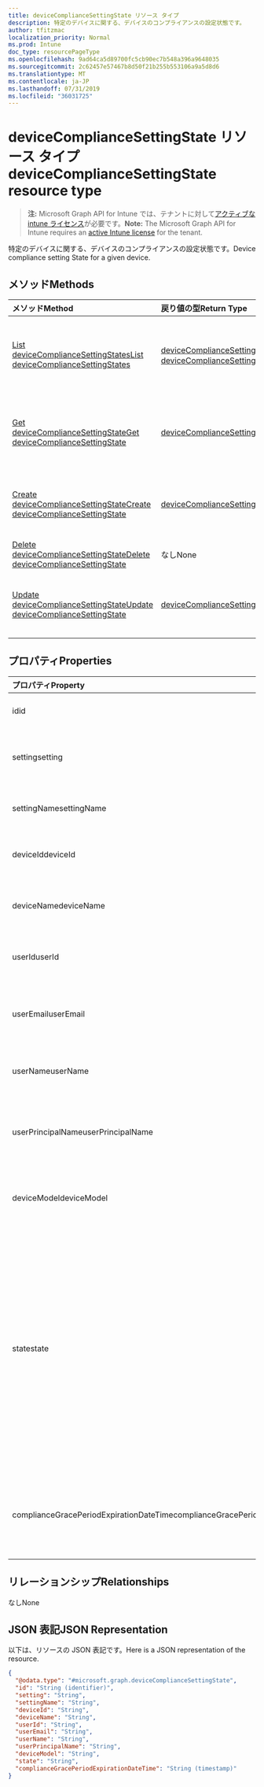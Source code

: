 ```yaml
---
title: deviceComplianceSettingState リソース タイプ
description: 特定のデバイスに関する、デバイスのコンプライアンスの設定状態です。
author: tfitzmac
localization_priority: Normal
ms.prod: Intune
doc_type: resourcePageType
ms.openlocfilehash: 9ad64ca5d89700fc5cb90ec7b548a396a9648035
ms.sourcegitcommit: 2c62457e57467b8d50f21b255b553106a9a5d8d6
ms.translationtype: MT
ms.contentlocale: ja-JP
ms.lasthandoff: 07/31/2019
ms.locfileid: "36031725"
---
```

# <a name="devicecompliancesettingstate-resource-type"></a><span data-ttu-id="bca04-103">deviceComplianceSettingState リソース タイプ</span><span class="sxs-lookup"><span data-stu-id="bca04-103">deviceComplianceSettingState resource type</span></span>

> <span data-ttu-id="bca04-104">**注:** Microsoft Graph API for Intune では、テナントに対して[アクティブな intune ライセンス](https://go.microsoft.com/fwlink/?linkid=839381)が必要です。</span><span class="sxs-lookup"><span data-stu-id="bca04-104">**Note:** The Microsoft Graph API for Intune requires an [active Intune license](https://go.microsoft.com/fwlink/?linkid=839381) for the tenant.</span></span>

<span data-ttu-id="bca04-105">特定のデバイスに関する、デバイスのコンプライアンスの設定状態です。</span><span class="sxs-lookup"><span data-stu-id="bca04-105">Device compliance setting State for a given device.</span></span>

## <a name="methods"></a><span data-ttu-id="bca04-106">メソッド</span><span class="sxs-lookup"><span data-stu-id="bca04-106">Methods</span></span>
|<span data-ttu-id="bca04-107">メソッド</span><span class="sxs-lookup"><span data-stu-id="bca04-107">Method</span></span>|<span data-ttu-id="bca04-108">戻り値の型</span><span class="sxs-lookup"><span data-stu-id="bca04-108">Return Type</span></span>|<span data-ttu-id="bca04-109">説明</span><span class="sxs-lookup"><span data-stu-id="bca04-109">Description</span></span>|
|:---|:---|:---|
|[<span data-ttu-id="bca04-110">List deviceComplianceSettingStates</span><span class="sxs-lookup"><span data-stu-id="bca04-110">List deviceComplianceSettingStates</span></span>](../api/intune-deviceconfig-devicecompliancesettingstate-list.md)|<span data-ttu-id="bca04-111">[deviceComplianceSettingState](../resources/intune-deviceconfig-devicecompliancesettingstate.md) コレクション</span><span class="sxs-lookup"><span data-stu-id="bca04-111">[deviceComplianceSettingState](../resources/intune-deviceconfig-devicecompliancesettingstate.md) collection</span></span>|<span data-ttu-id="bca04-112">[deviceComplianceSettingState](../resources/intune-deviceconfig-devicecompliancesettingstate.md) オブジェクトのプロパティとリレーションシップをリストします。</span><span class="sxs-lookup"><span data-stu-id="bca04-112">List properties and relationships of the [deviceComplianceSettingState](../resources/intune-deviceconfig-devicecompliancesettingstate.md) objects.</span></span>|
|[<span data-ttu-id="bca04-113">Get deviceComplianceSettingState</span><span class="sxs-lookup"><span data-stu-id="bca04-113">Get deviceComplianceSettingState</span></span>](../api/intune-deviceconfig-devicecompliancesettingstate-get.md)|[<span data-ttu-id="bca04-114">deviceComplianceSettingState</span><span class="sxs-lookup"><span data-stu-id="bca04-114">deviceComplianceSettingState</span></span>](../resources/intune-deviceconfig-devicecompliancesettingstate.md)|<span data-ttu-id="bca04-115">[deviceComplianceSettingState](../resources/intune-deviceconfig-devicecompliancesettingstate.md) オブジェクトのプロパティとリレーションシップを読み取ります。</span><span class="sxs-lookup"><span data-stu-id="bca04-115">Read properties and relationships of the [deviceComplianceSettingState](../resources/intune-deviceconfig-devicecompliancesettingstate.md) object.</span></span>|
|[<span data-ttu-id="bca04-116">Create deviceComplianceSettingState</span><span class="sxs-lookup"><span data-stu-id="bca04-116">Create deviceComplianceSettingState</span></span>](../api/intune-deviceconfig-devicecompliancesettingstate-create.md)|[<span data-ttu-id="bca04-117">deviceComplianceSettingState</span><span class="sxs-lookup"><span data-stu-id="bca04-117">deviceComplianceSettingState</span></span>](../resources/intune-deviceconfig-devicecompliancesettingstate.md)|<span data-ttu-id="bca04-118">新しい [deviceComplianceSettingState](../resources/intune-deviceconfig-devicecompliancesettingstate.md) オブジェクトを作成します。</span><span class="sxs-lookup"><span data-stu-id="bca04-118">Create a new [deviceComplianceSettingState](../resources/intune-deviceconfig-devicecompliancesettingstate.md) object.</span></span>|
|[<span data-ttu-id="bca04-119">Delete deviceComplianceSettingState</span><span class="sxs-lookup"><span data-stu-id="bca04-119">Delete deviceComplianceSettingState</span></span>](../api/intune-deviceconfig-devicecompliancesettingstate-delete.md)|<span data-ttu-id="bca04-120">なし</span><span class="sxs-lookup"><span data-stu-id="bca04-120">None</span></span>|<span data-ttu-id="bca04-121">[deviceComplianceSettingState](../resources/intune-deviceconfig-devicecompliancesettingstate.md) を削除します。</span><span class="sxs-lookup"><span data-stu-id="bca04-121">Deletes a [deviceComplianceSettingState](../resources/intune-deviceconfig-devicecompliancesettingstate.md).</span></span>|
|[<span data-ttu-id="bca04-122">Update deviceComplianceSettingState</span><span class="sxs-lookup"><span data-stu-id="bca04-122">Update deviceComplianceSettingState</span></span>](../api/intune-deviceconfig-devicecompliancesettingstate-update.md)|[<span data-ttu-id="bca04-123">deviceComplianceSettingState</span><span class="sxs-lookup"><span data-stu-id="bca04-123">deviceComplianceSettingState</span></span>](../resources/intune-deviceconfig-devicecompliancesettingstate.md)|<span data-ttu-id="bca04-124">[deviceComplianceSettingState](../resources/intune-deviceconfig-devicecompliancesettingstate.md) オブジェクトのプロパティを更新します。</span><span class="sxs-lookup"><span data-stu-id="bca04-124">Update the properties of a [deviceComplianceSettingState](../resources/intune-deviceconfig-devicecompliancesettingstate.md) object.</span></span>|

## <a name="properties"></a><span data-ttu-id="bca04-125">プロパティ</span><span class="sxs-lookup"><span data-stu-id="bca04-125">Properties</span></span>
|<span data-ttu-id="bca04-126">プロパティ</span><span class="sxs-lookup"><span data-stu-id="bca04-126">Property</span></span>|<span data-ttu-id="bca04-127">型</span><span class="sxs-lookup"><span data-stu-id="bca04-127">Type</span></span>|<span data-ttu-id="bca04-128">説明</span><span class="sxs-lookup"><span data-stu-id="bca04-128">Description</span></span>|
|:---|:---|:---|
|<span data-ttu-id="bca04-129">id</span><span class="sxs-lookup"><span data-stu-id="bca04-129">id</span></span>|<span data-ttu-id="bca04-130">文字列</span><span class="sxs-lookup"><span data-stu-id="bca04-130">String</span></span>|<span data-ttu-id="bca04-131">エンティティのキー</span><span class="sxs-lookup"><span data-stu-id="bca04-131">Key of the entity</span></span>|
|<span data-ttu-id="bca04-132">setting</span><span class="sxs-lookup"><span data-stu-id="bca04-132">setting</span></span>|<span data-ttu-id="bca04-133">String</span><span class="sxs-lookup"><span data-stu-id="bca04-133">String</span></span>|<span data-ttu-id="bca04-134">設定のクラス名とプロパティ名。</span><span class="sxs-lookup"><span data-stu-id="bca04-134">The setting class name and property name.</span></span>|
|<span data-ttu-id="bca04-135">settingName</span><span class="sxs-lookup"><span data-stu-id="bca04-135">settingName</span></span>|<span data-ttu-id="bca04-136">String</span><span class="sxs-lookup"><span data-stu-id="bca04-136">String</span></span>|<span data-ttu-id="bca04-137">レポートされている設定名。</span><span class="sxs-lookup"><span data-stu-id="bca04-137">The Setting Name that is being reported</span></span>|
|<span data-ttu-id="bca04-138">deviceId</span><span class="sxs-lookup"><span data-stu-id="bca04-138">deviceId</span></span>|<span data-ttu-id="bca04-139">String</span><span class="sxs-lookup"><span data-stu-id="bca04-139">String</span></span>|<span data-ttu-id="bca04-140">レポートされているデバイス ID。</span><span class="sxs-lookup"><span data-stu-id="bca04-140">The Device Id that is being reported</span></span>|
|<span data-ttu-id="bca04-141">deviceName</span><span class="sxs-lookup"><span data-stu-id="bca04-141">deviceName</span></span>|<span data-ttu-id="bca04-142">String</span><span class="sxs-lookup"><span data-stu-id="bca04-142">String</span></span>|<span data-ttu-id="bca04-143">レポートされているデバイス名。</span><span class="sxs-lookup"><span data-stu-id="bca04-143">The Device Name that is being reported</span></span>|
|<span data-ttu-id="bca04-144">userId</span><span class="sxs-lookup"><span data-stu-id="bca04-144">userId</span></span>|<span data-ttu-id="bca04-145">String</span><span class="sxs-lookup"><span data-stu-id="bca04-145">String</span></span>|<span data-ttu-id="bca04-146">レポートされているユーザー ID</span><span class="sxs-lookup"><span data-stu-id="bca04-146">The user Id that is being reported</span></span>|
|<span data-ttu-id="bca04-147">userEmail</span><span class="sxs-lookup"><span data-stu-id="bca04-147">userEmail</span></span>|<span data-ttu-id="bca04-148">String</span><span class="sxs-lookup"><span data-stu-id="bca04-148">String</span></span>|<span data-ttu-id="bca04-149">レポートされているユーザーのメール アドレス。</span><span class="sxs-lookup"><span data-stu-id="bca04-149">The User email address that is being reported</span></span>|
|<span data-ttu-id="bca04-150">userName</span><span class="sxs-lookup"><span data-stu-id="bca04-150">userName</span></span>|<span data-ttu-id="bca04-151">String</span><span class="sxs-lookup"><span data-stu-id="bca04-151">String</span></span>|<span data-ttu-id="bca04-152">レポートされているユーザー名</span><span class="sxs-lookup"><span data-stu-id="bca04-152">The User Name that is being reported</span></span>|
|<span data-ttu-id="bca04-153">userPrincipalName</span><span class="sxs-lookup"><span data-stu-id="bca04-153">userPrincipalName</span></span>|<span data-ttu-id="bca04-154">String</span><span class="sxs-lookup"><span data-stu-id="bca04-154">String</span></span>|<span data-ttu-id="bca04-155">レポートされているユーザーの PrincipalName</span><span class="sxs-lookup"><span data-stu-id="bca04-155">The User PrincipalName that is being reported</span></span>|
|<span data-ttu-id="bca04-156">deviceModel</span><span class="sxs-lookup"><span data-stu-id="bca04-156">deviceModel</span></span>|<span data-ttu-id="bca04-157">String</span><span class="sxs-lookup"><span data-stu-id="bca04-157">String</span></span>|<span data-ttu-id="bca04-158">レポートされているデバイス モデル</span><span class="sxs-lookup"><span data-stu-id="bca04-158">The device model that is being reported</span></span>|
|<span data-ttu-id="bca04-159">state</span><span class="sxs-lookup"><span data-stu-id="bca04-159">state</span></span>|[<span data-ttu-id="bca04-160">complianceStatus</span><span class="sxs-lookup"><span data-stu-id="bca04-160">complianceStatus</span></span>](../resources/intune-shared-compliancestatus.md)|<span data-ttu-id="bca04-161">設定のコンプライアンス状態。</span><span class="sxs-lookup"><span data-stu-id="bca04-161">The compliance state of the setting.</span></span> <span data-ttu-id="bca04-162">可能な値は、`unknown`、`notApplicable`、`compliant`、`remediated`、`nonCompliant`、`error`、`conflict`、`notAssigned` です。</span><span class="sxs-lookup"><span data-stu-id="bca04-162">Possible values are: `unknown`, `notApplicable`, `compliant`, `remediated`, `nonCompliant`, `error`, `conflict`, `notAssigned`.</span></span>|
|<span data-ttu-id="bca04-163">complianceGracePeriodExpirationDateTime</span><span class="sxs-lookup"><span data-stu-id="bca04-163">complianceGracePeriodExpirationDateTime</span></span>|<span data-ttu-id="bca04-164">DateTimeOffset</span><span class="sxs-lookup"><span data-stu-id="bca04-164">DateTimeOffset</span></span>|<span data-ttu-id="bca04-165">デバイス コンプライアンスの猶予期間が過ぎる DateTime</span><span class="sxs-lookup"><span data-stu-id="bca04-165">The DateTime when device compliance grace period expires</span></span>|

## <a name="relationships"></a><span data-ttu-id="bca04-166">リレーションシップ</span><span class="sxs-lookup"><span data-stu-id="bca04-166">Relationships</span></span>
<span data-ttu-id="bca04-167">なし</span><span class="sxs-lookup"><span data-stu-id="bca04-167">None</span></span>

## <a name="json-representation"></a><span data-ttu-id="bca04-168">JSON 表記</span><span class="sxs-lookup"><span data-stu-id="bca04-168">JSON Representation</span></span>
<span data-ttu-id="bca04-169">以下は、リソースの JSON 表記です。</span><span class="sxs-lookup"><span data-stu-id="bca04-169">Here is a JSON representation of the resource.</span></span>
<!-- {
  "blockType": "resource",
  "keyProperty": "id",
  "@odata.type": "microsoft.graph.deviceComplianceSettingState"
}
-->
``` json
{
  "@odata.type": "#microsoft.graph.deviceComplianceSettingState",
  "id": "String (identifier)",
  "setting": "String",
  "settingName": "String",
  "deviceId": "String",
  "deviceName": "String",
  "userId": "String",
  "userEmail": "String",
  "userName": "String",
  "userPrincipalName": "String",
  "deviceModel": "String",
  "state": "String",
  "complianceGracePeriodExpirationDateTime": "String (timestamp)"
}
```



